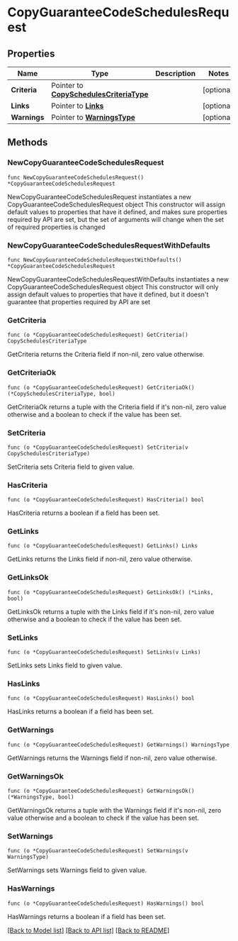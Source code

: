 # CopyGuaranteeCodeSchedulesRequest

## Properties

Name | Type | Description | Notes
------------ | ------------- | ------------- | -------------
**Criteria** | Pointer to [**CopySchedulesCriteriaType**](CopySchedulesCriteriaType.md) |  | [optional] 
**Links** | Pointer to [**Links**](Links.md) |  | [optional] 
**Warnings** | Pointer to [**WarningsType**](WarningsType.md) |  | [optional] 

## Methods

### NewCopyGuaranteeCodeSchedulesRequest

`func NewCopyGuaranteeCodeSchedulesRequest() *CopyGuaranteeCodeSchedulesRequest`

NewCopyGuaranteeCodeSchedulesRequest instantiates a new CopyGuaranteeCodeSchedulesRequest object
This constructor will assign default values to properties that have it defined,
and makes sure properties required by API are set, but the set of arguments
will change when the set of required properties is changed

### NewCopyGuaranteeCodeSchedulesRequestWithDefaults

`func NewCopyGuaranteeCodeSchedulesRequestWithDefaults() *CopyGuaranteeCodeSchedulesRequest`

NewCopyGuaranteeCodeSchedulesRequestWithDefaults instantiates a new CopyGuaranteeCodeSchedulesRequest object
This constructor will only assign default values to properties that have it defined,
but it doesn't guarantee that properties required by API are set

### GetCriteria

`func (o *CopyGuaranteeCodeSchedulesRequest) GetCriteria() CopySchedulesCriteriaType`

GetCriteria returns the Criteria field if non-nil, zero value otherwise.

### GetCriteriaOk

`func (o *CopyGuaranteeCodeSchedulesRequest) GetCriteriaOk() (*CopySchedulesCriteriaType, bool)`

GetCriteriaOk returns a tuple with the Criteria field if it's non-nil, zero value otherwise
and a boolean to check if the value has been set.

### SetCriteria

`func (o *CopyGuaranteeCodeSchedulesRequest) SetCriteria(v CopySchedulesCriteriaType)`

SetCriteria sets Criteria field to given value.

### HasCriteria

`func (o *CopyGuaranteeCodeSchedulesRequest) HasCriteria() bool`

HasCriteria returns a boolean if a field has been set.

### GetLinks

`func (o *CopyGuaranteeCodeSchedulesRequest) GetLinks() Links`

GetLinks returns the Links field if non-nil, zero value otherwise.

### GetLinksOk

`func (o *CopyGuaranteeCodeSchedulesRequest) GetLinksOk() (*Links, bool)`

GetLinksOk returns a tuple with the Links field if it's non-nil, zero value otherwise
and a boolean to check if the value has been set.

### SetLinks

`func (o *CopyGuaranteeCodeSchedulesRequest) SetLinks(v Links)`

SetLinks sets Links field to given value.

### HasLinks

`func (o *CopyGuaranteeCodeSchedulesRequest) HasLinks() bool`

HasLinks returns a boolean if a field has been set.

### GetWarnings

`func (o *CopyGuaranteeCodeSchedulesRequest) GetWarnings() WarningsType`

GetWarnings returns the Warnings field if non-nil, zero value otherwise.

### GetWarningsOk

`func (o *CopyGuaranteeCodeSchedulesRequest) GetWarningsOk() (*WarningsType, bool)`

GetWarningsOk returns a tuple with the Warnings field if it's non-nil, zero value otherwise
and a boolean to check if the value has been set.

### SetWarnings

`func (o *CopyGuaranteeCodeSchedulesRequest) SetWarnings(v WarningsType)`

SetWarnings sets Warnings field to given value.

### HasWarnings

`func (o *CopyGuaranteeCodeSchedulesRequest) HasWarnings() bool`

HasWarnings returns a boolean if a field has been set.


[[Back to Model list]](../README.md#documentation-for-models) [[Back to API list]](../README.md#documentation-for-api-endpoints) [[Back to README]](../README.md)



